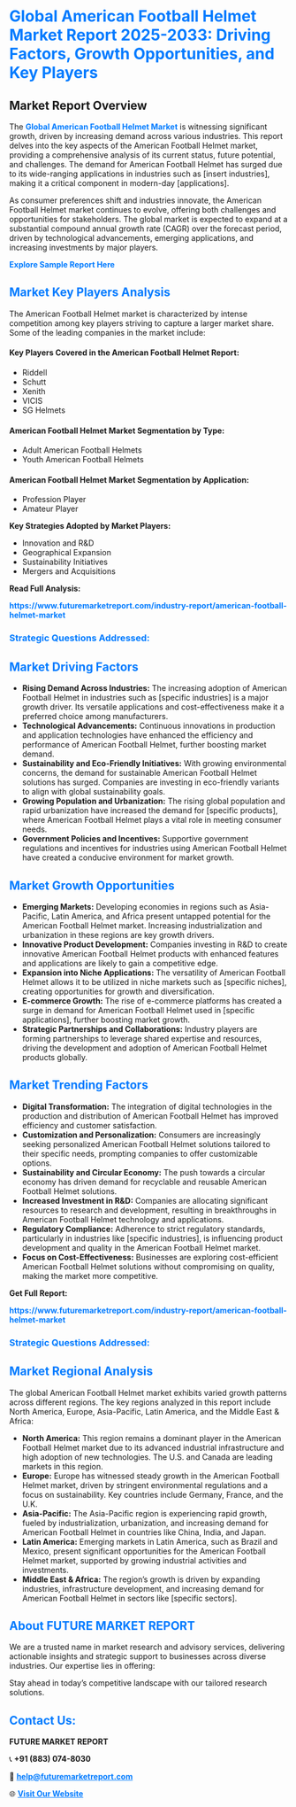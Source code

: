 <h1 style="color: #007BFF;">Global American Football Helmet Market Report 2025-2033: Driving Factors, Growth Opportunities, and Key Players</h1>

<section id="overview">
<h2>Market Report Overview</h2>
<p>The <a href="https://www.futuremarketreport.com/industry-report/american-football-helmet-market" style="color: #007BFF; text-decoration: none;"><strong>Global American Football Helmet Market</strong></a> is witnessing significant growth, driven by increasing demand across various industries. This report delves into the key aspects of the American Football Helmet market, providing a comprehensive analysis of its current status, future potential, and challenges. The demand for American Football Helmet has surged due to its wide-ranging applications in industries such as [insert industries], making it a critical component in modern-day [applications].</p>
<p>As consumer preferences shift and industries innovate, the American Football Helmet market continues to evolve, offering both challenges and opportunities for stakeholders. The global market is expected to expand at a substantial compound annual growth rate (CAGR) over the forecast period, driven by technological advancements, emerging applications, and increasing investments by major players.</p>
</section>

<section id="overview">
<p><a href="https://www.futuremarketreport.com/request-sample/reportId=104350" style="color: #007BFF; text-decoration: none;"><strong>Explore Sample Report Here</strong></a></p>
</section>

<section id="key-players">
<h2 style="color: #007BFF;">Market Key Players Analysis</h2>
<p>The American Football Helmet market is characterized by intense competition among key players striving to capture a larger market share. Some of the leading companies in the market include:</p>
<h4>Key Players Covered in the American Football Helmet Report:</h4>
<ul><li>Riddell</li><li>Schutt</li><li>Xenith</li><li>VICIS</li><li>SG Helmets</li></ul>
<h4>American Football Helmet Market Segmentation by Type:</h4>
<ul><li>Adult American Football Helmets</li><li>Youth American Football Helmets</li></ul>

<h4>American Football Helmet Market Segmentation by Application:</h4>
<ul><li>Profession Player</li><li>Amateur Player</li></ul>
<p><strong>Key Strategies Adopted by Market Players:</strong></p>
<ul>
<li>Innovation and R&D</li>
<li>Geographical Expansion</li>
<li>Sustainability Initiatives</li>
<li>Mergers and Acquisitions</li>
</ul>
</section>

<section>
<p><strong>Read Full Analysis: </strong></p><a href="https://www.futuremarketreport.com/industry-report/american-football-helmet-market" style="color: #007BFF; text-decoration: none;"><strong>https://www.futuremarketreport.com/industry-report/american-football-helmet-market</strong></a>
<h3 style="color: #007BFF;">Strategic Questions Addressed:</h3>
</section>

<section id="driving-factors">
<h2 style="color: #007BFF;">Market Driving Factors</h2>
<ul>
<li><strong>Rising Demand Across Industries:</strong> The increasing adoption of American Football Helmet in industries such as [specific industries] is a major growth driver. Its versatile applications and cost-effectiveness make it a preferred choice among manufacturers.</li>
<li><strong>Technological Advancements:</strong> Continuous innovations in production and application technologies have enhanced the efficiency and performance of American Football Helmet, further boosting market demand.</li>
<li><strong>Sustainability and Eco-Friendly Initiatives:</strong> With growing environmental concerns, the demand for sustainable American Football Helmet solutions has surged. Companies are investing in eco-friendly variants to align with global sustainability goals.</li>
<li><strong>Growing Population and Urbanization:</strong> The rising global population and rapid urbanization have increased the demand for [specific products], where American Football Helmet plays a vital role in meeting consumer needs.</li>
<li><strong>Government Policies and Incentives:</strong> Supportive government regulations and incentives for industries using American Football Helmet have created a conducive environment for market growth.</li>
</ul>
</section>

<section id="growth-opportunities">
<h2 style="color: #007BFF;">Market Growth Opportunities</h2>
<ul>
<li><strong>Emerging Markets:</strong> Developing economies in regions such as Asia-Pacific, Latin America, and Africa present untapped potential for the American Football Helmet market. Increasing industrialization and urbanization in these regions are key growth drivers.</li>
<li><strong>Innovative Product Development:</strong> Companies investing in R&D to create innovative American Football Helmet products with enhanced features and applications are likely to gain a competitive edge.</li>
<li><strong>Expansion into Niche Applications:</strong> The versatility of American Football Helmet allows it to be utilized in niche markets such as [specific niches], creating opportunities for growth and diversification.</li>
<li><strong>E-commerce Growth:</strong> The rise of e-commerce platforms has created a surge in demand for American Football Helmet used in [specific applications], further boosting market growth.</li>
<li><strong>Strategic Partnerships and Collaborations:</strong> Industry players are forming partnerships to leverage shared expertise and resources, driving the development and adoption of American Football Helmet products globally.</li>
</ul>
</section>

<section id="trending-factors">
<h2 style="color: #007BFF;">Market Trending Factors</h2>
<ul>
<li><strong>Digital Transformation:</strong> The integration of digital technologies in the production and distribution of American Football Helmet has improved efficiency and customer satisfaction.</li>
<li><strong>Customization and Personalization:</strong> Consumers are increasingly seeking personalized American Football Helmet solutions tailored to their specific needs, prompting companies to offer customizable options.</li>
<li><strong>Sustainability and Circular Economy:</strong> The push towards a circular economy has driven demand for recyclable and reusable American Football Helmet solutions.</li>
<li><strong>Increased Investment in R&D:</strong> Companies are allocating significant resources to research and development, resulting in breakthroughs in American Football Helmet technology and applications.</li>
<li><strong>Regulatory Compliance:</strong> Adherence to strict regulatory standards, particularly in industries like [specific industries], is influencing product development and quality in the American Football Helmet market.</li>
<li><strong>Focus on Cost-Effectiveness:</strong> Businesses are exploring cost-efficient American Football Helmet solutions without compromising on quality, making the market more competitive.</li>
</ul>
</section>

<section>
<p><strong>Get Full Report: </strong></p><a href="https://www.futuremarketreport.com/industry-report/american-football-helmet-market" style="color: #007BFF; text-decoration: none;"><strong>https://www.futuremarketreport.com/industry-report/american-football-helmet-market</strong></a>
<h3 style="color: #007BFF;">Strategic Questions Addressed:</h3>
</section>


<section id="regional-analysis">
<h2 style="color: #007BFF;">Market Regional Analysis</h2>
<p>The global American Football Helmet market exhibits varied growth patterns across different regions. The key regions analyzed in this report include North America, Europe, Asia-Pacific, Latin America, and the Middle East & Africa:</p>
<ul>
<li><strong>North America:</strong> This region remains a dominant player in the American Football Helmet market due to its advanced industrial infrastructure and high adoption of new technologies. The U.S. and Canada are leading markets in this region.</li>
<li><strong>Europe:</strong> Europe has witnessed steady growth in the American Football Helmet market, driven by stringent environmental regulations and a focus on sustainability. Key countries include Germany, France, and the U.K.</li>
<li><strong>Asia-Pacific:</strong> The Asia-Pacific region is experiencing rapid growth, fueled by industrialization, urbanization, and increasing demand for American Football Helmet in countries like China, India, and Japan.</li>
<li><strong>Latin America:</strong> Emerging markets in Latin America, such as Brazil and Mexico, present significant opportunities for the American Football Helmet market, supported by growing industrial activities and investments.</li>
<li><strong>Middle East & Africa:</strong> The region’s growth is driven by expanding industries, infrastructure development, and increasing demand for American Football Helmet in sectors like [specific sectors].</li>
</ul>
</section>

<footer>
<h2 style="color: #007BFF;">About FUTURE MARKET REPORT</h2>
<p>We are a trusted name in market research and advisory services, delivering actionable insights and strategic support to businesses across diverse industries. Our expertise lies in offering:</p>

<p>Stay ahead in today’s competitive landscape with our tailored research solutions.</p>

<h2 style="color: #007BFF;">Contact Us:</h2>
<p><strong>FUTURE MARKET REPORT</strong></p>
<p>📞 <strong>+91 (883) 074-8030</strong></p>
<p>📧 <strong><a href="mailto:help@futuremarketreport.com" style="color: #007BFF;">help@futuremarketreport.com</a></strong></p>
<p>🌐 <strong><a href="https://www.futuremarketreport.com/" style="color: #007BFF;">Visit Our Website</a></strong></p>
</footer>